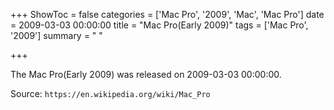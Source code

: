 +++
ShowToc = false
categories = ['Mac Pro', '2009', 'Mac', 'Mac Pro']
date = 2009-03-03 00:00:00
title = "Mac Pro(Early 2009)"
tags = ['Mac Pro', '2009']
summary = " "

+++

The Mac Pro(Early 2009) was released on 2009-03-03 00:00:00.

Source: `https://en.wikipedia.org/wiki/Mac_Pro`


